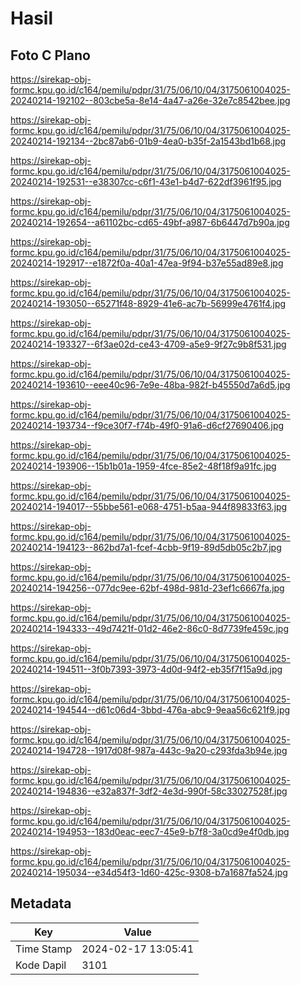 # Hasil

## Foto C Plano

https://sirekap-obj-formc.kpu.go.id/c164/pemilu/pdpr/31/75/06/10/04/3175061004025-20240214-192102--803cbe5a-8e14-4a47-a26e-32e7c8542bee.jpg

https://sirekap-obj-formc.kpu.go.id/c164/pemilu/pdpr/31/75/06/10/04/3175061004025-20240214-192134--2bc87ab6-01b9-4ea0-b35f-2a1543bd1b68.jpg

https://sirekap-obj-formc.kpu.go.id/c164/pemilu/pdpr/31/75/06/10/04/3175061004025-20240214-192531--e38307cc-c6f1-43e1-b4d7-622df3961f95.jpg

https://sirekap-obj-formc.kpu.go.id/c164/pemilu/pdpr/31/75/06/10/04/3175061004025-20240214-192654--a61102bc-cd65-49bf-a987-6b6447d7b90a.jpg

https://sirekap-obj-formc.kpu.go.id/c164/pemilu/pdpr/31/75/06/10/04/3175061004025-20240214-192917--e1872f0a-40a1-47ea-9f94-b37e55ad89e8.jpg

https://sirekap-obj-formc.kpu.go.id/c164/pemilu/pdpr/31/75/06/10/04/3175061004025-20240214-193050--65271f48-8929-41e6-ac7b-56999e4761f4.jpg

https://sirekap-obj-formc.kpu.go.id/c164/pemilu/pdpr/31/75/06/10/04/3175061004025-20240214-193327--6f3ae02d-ce43-4709-a5e9-9f27c9b8f531.jpg

https://sirekap-obj-formc.kpu.go.id/c164/pemilu/pdpr/31/75/06/10/04/3175061004025-20240214-193610--eee40c96-7e9e-48ba-982f-b45550d7a6d5.jpg

https://sirekap-obj-formc.kpu.go.id/c164/pemilu/pdpr/31/75/06/10/04/3175061004025-20240214-193734--f9ce30f7-f74b-49f0-91a6-d6cf27690406.jpg

https://sirekap-obj-formc.kpu.go.id/c164/pemilu/pdpr/31/75/06/10/04/3175061004025-20240214-193906--15b1b01a-1959-4fce-85e2-48f18f9a91fc.jpg

https://sirekap-obj-formc.kpu.go.id/c164/pemilu/pdpr/31/75/06/10/04/3175061004025-20240214-194017--55bbe561-e068-4751-b5aa-944f89833f63.jpg

https://sirekap-obj-formc.kpu.go.id/c164/pemilu/pdpr/31/75/06/10/04/3175061004025-20240214-194123--862bd7a1-fcef-4cbb-9f19-89d5db05c2b7.jpg

https://sirekap-obj-formc.kpu.go.id/c164/pemilu/pdpr/31/75/06/10/04/3175061004025-20240214-194256--077dc9ee-62bf-498d-981d-23ef1c6667fa.jpg

https://sirekap-obj-formc.kpu.go.id/c164/pemilu/pdpr/31/75/06/10/04/3175061004025-20240214-194333--49d7421f-01d2-46e2-86c0-8d7739fe459c.jpg

https://sirekap-obj-formc.kpu.go.id/c164/pemilu/pdpr/31/75/06/10/04/3175061004025-20240214-194511--3f0b7393-3973-4d0d-94f2-eb35f7f15a9d.jpg

https://sirekap-obj-formc.kpu.go.id/c164/pemilu/pdpr/31/75/06/10/04/3175061004025-20240214-194544--d61c06d4-3bbd-476a-abc9-9eaa56c621f9.jpg

https://sirekap-obj-formc.kpu.go.id/c164/pemilu/pdpr/31/75/06/10/04/3175061004025-20240214-194728--1917d08f-987a-443c-9a20-c293fda3b94e.jpg

https://sirekap-obj-formc.kpu.go.id/c164/pemilu/pdpr/31/75/06/10/04/3175061004025-20240214-194836--e32a837f-3df2-4e3d-990f-58c33027528f.jpg

https://sirekap-obj-formc.kpu.go.id/c164/pemilu/pdpr/31/75/06/10/04/3175061004025-20240214-194953--183d0eac-eec7-45e9-b7f8-3a0cd9e4f0db.jpg

https://sirekap-obj-formc.kpu.go.id/c164/pemilu/pdpr/31/75/06/10/04/3175061004025-20240214-195034--e34d54f3-1d60-425c-9308-b7a1687fa524.jpg


## Metadata

| Key        | Value               |
| ---------- | ------------------- |
| Time Stamp | 2024-02-17 13:05:41 |
| Kode Dapil | 3101                |



